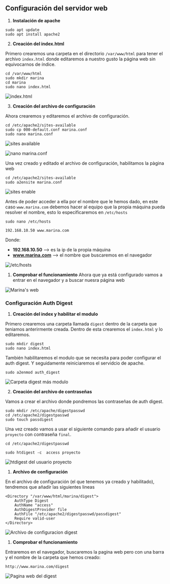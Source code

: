 
## Configuración del servidor web

1. **Instalación de apache**

```
sudo apt update
sudo apt install apache2
```

2. **Creación del index.html**

Primero crearemos una carpeta en el directorio `/var/www/html` para tener el archivo `index.html` donde editaremos a nuestro gusto la página web sin equivocarnos de índice.

```
cd /var/www/html
sudo mkdir marina
cd marina
sudo nano index.html
```

![index.html](index.html.png)


3. **Creación del archivo de configuración**

Ahora crearemos y editaremos el archivo de configuración.

```
cd /etc/apache2/sites-available
sudo cp 000-default.conf marina.conf
sudo nano marina.conf
```

![sites available](sites_available.png)

![nano marina.conf](marina.conf.png)


Una vez creado y editado el archivo de configuración, habilitamos la pàgina web

```
cd /etc/apache2/sites-available
sudo a2ensite marina.conf
```

![sites enable](sites_enable.png)


Antes de poder acceder a ella por el nombre que le hemos dado, en este caso `www.marina.com` debemos hacer al equipo que la propia máquina pueda resolver el nombre, esto lo especificaremos en `/etc/hosts`

```
sudo nano /etc/hosts

192.168.10.50 www.marina.com
```

Donde:

  - **192.168.10.50** --> es la ip de la propia máquina
  - **www.marina.com** --> el nombre que buscaremos en el navegador


![/etc/hosts](etc_hosts.png)


1. **Comprobar el funcionamiento**
Ahora que ya está configurado vamos a entrar en el navegador y a buscar nuesra página web

![Marina's web](web_marina.png)


### Configuración Auth Digest

1. **Creación del index y habilitar el modulo**

Primero crearemos una carpeta llamada `digest` dentro de la carpeta que teniamos anterirmente creada. Dentro de esta crearemos el `index.html` y lo editaremos.


```
sudo mkdir digest
sudo nano index.html
```

También habilitaremos el modulo que se necesita para poder configurar el auth digest.
Y seguidamente reiniciaremos el servidcio de apache.

```
sudo a2enmod auth_digest
```

![Carpeta digest más modulo](mkdir_digest.png)


2. **Creación del archivo de contraseñas**

Vamos a crear el archivo donde pondremos las contraseñas de auth digest.

```
sudo mkdir /etc/apache/digestpasswd
cd /etc/apache2/digestpasswd 
sudo touch passdigest
```

Una vez creado vamos a usar el siguiente comando para añadir el usuario `proyecto` con contraseña `final`.

```
cd /etc/apache2/digestpasswd

sudo htdigest -c  access proyecto
```

![htdigest del usuario proyecto](htdigest_proyecto.png)


1. **Archivo de configuración**

En el archivo de configuración (el que tenemos ya creado y habilitado), tendremos que añadir las siguientes lineas

```
<Directory "/var/www/html/marina/digest">
    AuthType Digest
    AuthName "access"
    AuthDigestProvider file
    AuthFile "/etc/apache2/digestpasswd/passdigest"
    Require valid-user
</Directory>
```

![Archivo de configuracion digest](digest_conf.png)



1. **Comprobar el funcionamiento**

Entraremos en el navegador, buscaremos la pagina web pero con una barra y el nombre de la carpeta que hemos creado:

```
http://www.marina.com/digest
```

![Pagina web del digest](web_digest.png)



